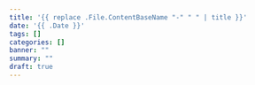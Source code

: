 ```yaml
---
title: '{{ replace .File.ContentBaseName "-" " " | title }}'
date: '{{ .Date }}'
tags: []
categories: []
banner: ""
summary: ""
draft: true
---
```

